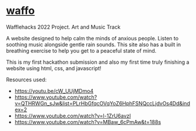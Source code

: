 # [waffo](https://sammi-lin1.github.io/waffo/)
Wafflehacks 2022 Project. Art and Music Track

A website designed to help calm the minds of anxious people. Listen to soothing music alongside gentle rain sounds. This site also has a built in breathing exercise to help you get to a peaceful state of mind.

This is my first hackathon submission and also my first time truly finishing a website using html, css, and javascript!

Resources used:
* https://youtu.be/cW_UUjMDmo4
* https://www.youtube.com/watch?v=QTHRWGn_sJw&list=PLrHbGfqcOVqYoZ6HphFSNQccLjdvOs4Dd&index=2
* https://www.youtube.com/watch?v=l-1ZrU6avzI
* https://www.youtube.com/watch?v=MBaw_6cPmAw&t=188s

